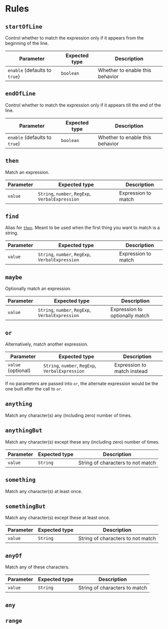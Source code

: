 # Rules

## `startOfLine`

Control whether to match the expression only if it appears from the beginning of the line.

Parameter | Expected type | Description
----------|---------------|------------
`enable` (defaults to `true`)  | `boolean` | Whether to enable this behavior

## `endOfLine`

Control whether to match the expression only if it appears till the end of the line.

Parameter | Expected type | Description
----------|---------------|------------
`enable` (defaults to `true`)  | `boolean` | Whether to enable this behavior

## `then`

Match an expression.

Parameter | Expected type | Description
----------|---------------|------------
`value`   | `String`, `number`, `RegExp`, `VerbalExpression` | Expression to match

## `find`

Alias for [`then`](#then). Meant to be used when the first thing you want to match is a string.

Parameter | Expected type | Description
----------|---------------|------------
`value`   | `String`, `number`, `RegExp`, `VerbalExpression` | Expression to match

## `maybe`

Optionally match an expression.

Parameter | Expected type | Description
----------|---------------|------------
`value`   | `String`, `number`, `RegExp`, `VerbalExpression` | Expression to optionally match

## `or`

Alternatively, match another expression.

Parameter | Expected type | Description
----------|---------------|------------
`value` (optional)  | `String`, `number`, `RegExp`, `VerbalExpression` | Expression to match instead

If no parameters are passed into `or`, the alternate expression would be the one built after the call to `or`.

## `anything`

Match any character(s) any (including zero) number of times.

## `anythingBut`

Match any character(s) except these any (including zero) number of times.

Parameter | Expected type      | Description
----------|--------------------|----------------------------------
`value`   | `String`           | String of characters to not match

## `something`

Match any character(s) at least once.

## `somethingBut`

Match any character(s) except these at least once.

Parameter | Expected type | Description
----------|---------------|----------------------------------
`value`   | `String`      | String of characters to not match

## `anyOf`

Match any of these characters.

Parameter | Expected type | Description
----------|---------------|------------------------------
`value`   | `String`      | String of characters to match

## `any`
## `range`
